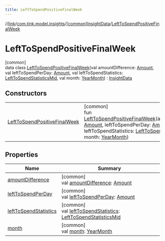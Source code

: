 ```yaml
---
title: LeftToSpendPositiveFinalWeek
---
```

//[link](../../../../index.html)/[com.tink.model.insights](../../index.html)/[[common]InsightData](../index.html)/[LeftToSpendPositiveFinalWeek](index.html)



# LeftToSpendPositiveFinalWeek



[common]\
data class [LeftToSpendPositiveFinalWeek](index.html)(val amountDifference: [Amount](../../../com.tink.model.misc/[common]-amount/index.html), val leftToSpendPerDay: [Amount](../../../com.tink.model.misc/[common]-amount/index.html), val leftToSpendStatistics: [LeftToSpendStatisticsMid](../../../com.tink.model.leftToSpend/[common]-left-to-spend-statistics-mid/index.html), val month: [YearMonth](../../../com.tink.model.time/[common]-year-month/index.html)) : [InsightData](../index.html)



## Constructors


| | |
|---|---|
| [LeftToSpendPositiveFinalWeek](-left-to-spend-positive-final-week.html) | [common]<br>fun [LeftToSpendPositiveFinalWeek](-left-to-spend-positive-final-week.html)(amountDifference: [Amount](../../../com.tink.model.misc/[common]-amount/index.html), leftToSpendPerDay: [Amount](../../../com.tink.model.misc/[common]-amount/index.html), leftToSpendStatistics: [LeftToSpendStatisticsMid](../../../com.tink.model.leftToSpend/[common]-left-to-spend-statistics-mid/index.html), month: [YearMonth](../../../com.tink.model.time/[common]-year-month/index.html)) |


## Properties


| Name | Summary |
|---|---|
| [amountDifference](amount-difference.html) | [common]<br>val [amountDifference](amount-difference.html): [Amount](../../../com.tink.model.misc/[common]-amount/index.html) |
| [leftToSpendPerDay](left-to-spend-per-day.html) | [common]<br>val [leftToSpendPerDay](left-to-spend-per-day.html): [Amount](../../../com.tink.model.misc/[common]-amount/index.html) |
| [leftToSpendStatistics](left-to-spend-statistics.html) | [common]<br>val [leftToSpendStatistics](left-to-spend-statistics.html): [LeftToSpendStatisticsMid](../../../com.tink.model.leftToSpend/[common]-left-to-spend-statistics-mid/index.html) |
| [month](month.html) | [common]<br>val [month](month.html): [YearMonth](../../../com.tink.model.time/[common]-year-month/index.html) |

